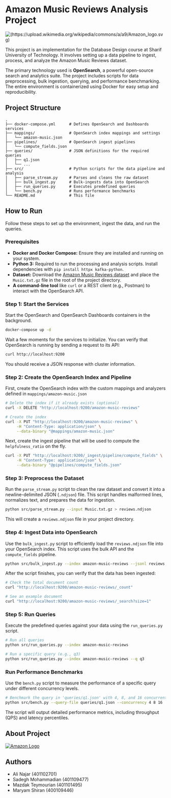 # Amazon Music Reviews Analysis Project

![(https://upload.wikimedia.org/wikipedia/commons/a/a9/Amazon_logo.svg)](https://cdn.mos.cms.futurecdn.net/Ahm7PJ4fbUzqdz7B7ANnzb-970-80.jpg.webp)





This project is an implementation for the Database Design course at Sharif University of Technology. It involves setting up a data pipeline to ingest, process, and analyze the Amazon Music Reviews dataset.

The primary technology used is **OpenSearch**, a powerful open-source search and analytics suite. The project includes scripts for data preprocessing, bulk ingestion, querying, and performance benchmarking. The entire environment is containerized using Docker for easy setup and reproducibility.

## Project Structure

    .
    ├── docker-compose.yml      # Defines OpenSearch and Dashboards services
    ├── mappings/               # OpenSearch index mappings and settings
    │   └── amazon-music.json
    ├── pipelines/              # OpenSearch ingest pipelines
    │   └── compute_fields.json
    ├── queries/                # JSON definitions for the required queries
    │   ├── q1.json
    │   └── ...
    ├── src/                    # Python scripts for the data pipeline and analysis
    │   ├── parse_stream.py     # Parses and cleans the raw dataset
    │   ├── bulk_ingest.py      # Bulk-ingests data into OpenSearch
    │   ├── run_queries.py      # Executes predefined queries
    │   └── bench.py            # Runs performance benchmarks
    └── README.md               # This file

## How to Run

Follow these steps to set up the environment, ingest the data, and run the queries.

### Prerequisites

* **Docker and Docker Compose:** Ensure they are installed and running on your system.
* **Python 3:** Required to run the processing and analysis scripts. Install dependencies with `pip install httpx kafka-python`.
* **Dataset:** Download the [Amazon Music Reviews dataset](http://snap.stanford.edu/data/web-Amazon.html) and place the `Music.txt.gz` file in the root of the project directory.
* **A command-line tool** like `curl` or a REST client (e.g., Postman) to interact with the OpenSearch API.

### Step 1: Start the Services

Start the OpenSearch and OpenSearch Dashboards containers in the background.

```bash
docker-compose up -d
```

Wait a few moments for the services to initialize. You can verify that OpenSearch is running by sending a request to its API:

```bash
curl http://localhost:9200
```

You should receive a JSON response with cluster information.

### Step 2: Create the OpenSearch Index and Pipeline
First, create the OpenSearch index with the custom mappings and analyzers defined in `mappings/amazon-music.json`
```bash
# Delete the index if it already exists (optional)
curl -X DELETE "http://localhost:9200/amazon-music-reviews"

# Create the index
curl -X PUT "http://localhost:9200/amazon-music-reviews" \
     -H "Content-Type: application/json" \
     --data-binary "@mappings/amazon-music.json"
```

Next, create the ingest pipeline that will be used to compute the `helpfulness_ratio` on the fly.
```bash
curl -X PUT "http://localhost:9200/_ingest/pipeline/compute_fields" \
     -H "Content-Type: application/json" \
     --data-binary "@pipelines/compute_fields.json"
```
### Step 3: Preprocess the Dataset
Run the `parse_stream.py` script to clean the raw dataset and convert it into a newline-delimited JSON (`.ndjson`) file. This script handles malformed lines, normalizes text, and prepares the data for ingestion.

```bash
python src/parse_stream.py --input Music.txt.gz > reviews.ndjson
```
This will create a `reviews.ndjson` file in your project directory.
### Step 4: Ingest Data into OpenSearch
Use the `bulk_ingest.py` script to efficiently load the `reviews.ndjson` file into your OpenSearch index. This script uses the bulk API and the `compute_fields` pipeline.

```bash
python src/bulk_ingest.py --index amazon-music-reviews --jsonl reviews.ndjson --pipeline compute_fields
```
After the script finishes, you can verify that the data has been ingested:
```bash
# Check the total document count
curl "http://localhost:9200/amazon-music-reviews/_count"

# See an example document
curl "http://localhost:9200/amazon-music-reviews/_search?size=1"
```

### Step 5: Run Queries
Execute the predefined queries against your data using the `run_queries.py` script.
```bash
# Run all queries
python src/run_queries.py --index amazon-music-reviews

# Run a specific query (e.g., q3)
python src/run_queries.py --index amazon-music-reviews --q q3
```

### Run Performance Benchmarks
Use the `bench.py` script to measure the performance of a specific query under different concurrency levels.
```bash
# Benchmark the query in 'queries/q1.json' with 4, 8, and 16 concurrent clients
python src/bench.py --query-file queries/q1.json --concurrency 4 8 16
```

The script will output detailed performance metrics, including throughput (QPS) and latency percentiles.

## About Project
[![Amazon Logo](https://upload.wikimedia.org/wikipedia/commons/a/a9/Amazon_logo.svg)](https://screenrec.com/share/xBIvDCXOZ8)


## Authors
- Ali Najar (401102701)
- Sadegh Mohammadian (401109477)
- Mazdak Teymourian (401101495)
- Maryam Shiran (400109446)
